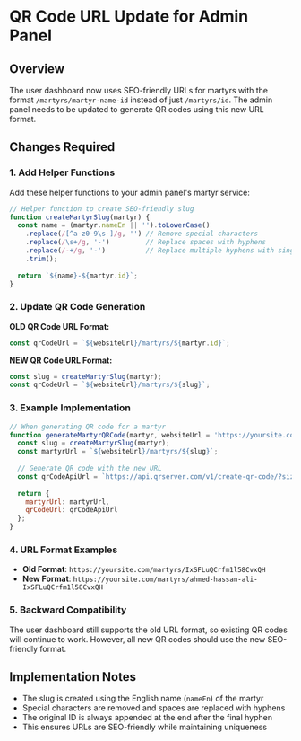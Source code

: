 # QR Code URL Update for Admin Panel

## Overview
The user dashboard now uses SEO-friendly URLs for martyrs with the format `/martyrs/martyr-name-id` instead of just `/martyrs/id`. The admin panel needs to be updated to generate QR codes using this new URL format.

## Changes Required

### 1. Add Helper Functions
Add these helper functions to your admin panel's martyr service:

```javascript
// Helper function to create SEO-friendly slug
function createMartyrSlug(martyr) {
  const name = (martyr.nameEn || '').toLowerCase()
    .replace(/[^a-z0-9\s-]/g, '') // Remove special characters
    .replace(/\s+/g, '-')         // Replace spaces with hyphens
    .replace(/-+/g, '-')          // Replace multiple hyphens with single
    .trim();
  
  return `${name}-${martyr.id}`;
}
```

### 2. Update QR Code Generation
**OLD QR Code URL Format:**
```javascript
const qrCodeUrl = `${websiteUrl}/martyrs/${martyr.id}`;
```

**NEW QR Code URL Format:**
```javascript
const slug = createMartyrSlug(martyr);
const qrCodeUrl = `${websiteUrl}/martyrs/${slug}`;
```

### 3. Example Implementation
```javascript
// When generating QR code for a martyr
function generateMartyrQRCode(martyr, websiteUrl = 'https://yoursite.com') {
  const slug = createMartyrSlug(martyr);
  const martyrUrl = `${websiteUrl}/martyrs/${slug}`;
  
  // Generate QR code with the new URL
  const qrCodeApiUrl = `https://api.qrserver.com/v1/create-qr-code/?size=200x200&data=${encodeURIComponent(martyrUrl)}`;
  
  return {
    martyrUrl: martyrUrl,
    qrCodeUrl: qrCodeApiUrl
  };
}
```

### 4. URL Format Examples
- **Old Format**: `https://yoursite.com/martyrs/IxSFLuQCrfm1l58CvxQH`
- **New Format**: `https://yoursite.com/martyrs/ahmed-hassan-ali-IxSFLuQCrfm1l58CvxQH`

### 5. Backward Compatibility
The user dashboard still supports the old URL format, so existing QR codes will continue to work. However, all new QR codes should use the new SEO-friendly format.

## Implementation Notes
- The slug is created using the English name (`nameEn`) of the martyr
- Special characters are removed and spaces are replaced with hyphens
- The original ID is always appended at the end after the final hyphen
- This ensures URLs are SEO-friendly while maintaining uniqueness
